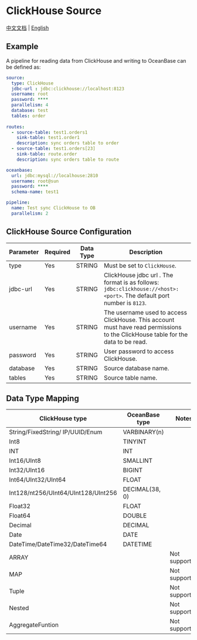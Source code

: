 # ClickHouse Source

[中文文档](CLICKHOUSE_CN.md) | [English](CLICKHOUSE.md)

## Example

A pipeline for reading data from ClickHouse and writing to OceanBase can be defined as:

```yaml
source:
  type: ClickHouse
  jdbc-url : jdbc:clickhouse://localhost:8123
  username: root
  password: ****
  parallelism: 4
  database: test
  tables: order
  
routes:
  - source-table: test1.orders1
    sink-table: test1.order1
    description: sync orders table to order
  - source-table: test1.orders[23]
    sink-table: route.order
    description: sync orders table to route

oceanbase:
  url: jdbc:mysql://localhouse:2810
  username: root@sun
  password: ****
  schema-name: test1

pipeline:
  name: Test sync ClickHouse to OB
  parallelism: 2

```

## ClickHouse Source Configuration

| Parameter | Required | Data Type |                                                           Description                                                            |
|-----------|----------|-----------|----------------------------------------------------------------------------------------------------------------------------------|
| type      | Yes      | STRING    | Must be set to `ClickHouse`.                                                                                                     |
| jdbc-url  | Yes      | STRING    | ClickHouse jdbc url . The format is as follows: `jdbc:clickhouse://<host>:<port>`. The default port number is `8123`.            |
| username  | Yes      | STRING    | The username used to access ClickHouse. This account must have read permissions to the ClickHouse table for the data to be read. |
| password  | Yes      | STRING    | User password to access ClickHouse.                                                                                              |
| database  | Yes      | STRING    | Source database name.                                                                                                            |
| tables    | Yes      | STRING    | Source table name.                                                                                                               |

## Data Type Mapping

| ClickHouse type                     | OceanBase type |     Notes     |
|-------------------------------------|----------------|---------------|
| String/FixedString/ IP/UUID/Enum    | VARBINARY(n)   |               |
| Int8                                | TINYINT        |               |
| INT                                 | INT            |               |
| Int16/UInt8                         | SMALLINT       |               |
| Int32/UInt16                        | BIGINT         |               |
| Int64/UInt32/UInt64                 | FLOAT          |               |
| Int128/nt256/UInt64/UInt128/UInt256 | DECIMAL(38, 0) |               |
| Float32                             | FLOAT          |               |
| Float64                             | DOUBLE         |               |
| Decimal                             | DECIMAL        |               |
| Date                                | DATE           |               |
| DateTime/DateTime32/DateTime64      | DATETIME       |               |
| ARRAY                               |                | Not supported |
| MAP                                 |                | Not supported |
| Tuple                               |                | Not supported |
| Nested                              |                | Not supported |
| AggregateFuntion                    |                | Not supported |

